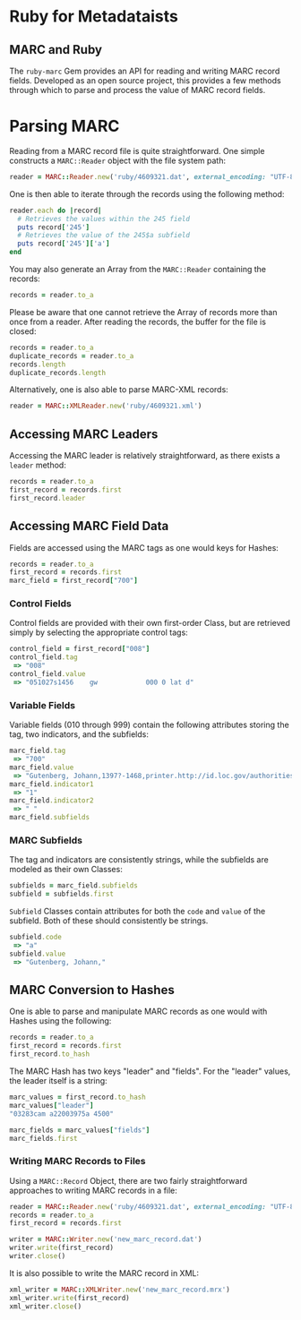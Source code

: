 # Ruby for Metadataists
## MARC and Ruby

The `ruby-marc` Gem provides an API for reading and writing MARC record fields.
Developed as an open source project, this provides a few methods through which
to parse and process the value of MARC record fields.

# Parsing MARC
Reading from a MARC record file is quite straightforward.  One simple constructs
a `MARC::Reader` object with the file system path:

```ruby
reader = MARC::Reader.new('ruby/4609321.dat', external_encoding: "UTF-8")
```

One is then able to iterate through the records using the following method:

```ruby
reader.each do |record|
  # Retrieves the values within the 245 field
  puts record['245']
  # Retrieves the value of the 245$a subfield
  puts record['245']['a']
end
```

You may also generate an Array from the `MARC::Reader` containing the records:

```ruby
records = reader.to_a
```

Please be aware that one cannot retrieve the Array of records more than once
from a reader.  After reading the records, the buffer for the file is closed:

```ruby
records = reader.to_a
duplicate_records = reader.to_a
records.length
duplicate_records.length
```

Alternatively, one is also able to parse MARC-XML records:
```ruby
reader = MARC::XMLReader.new('ruby/4609321.xml')
```

## Accessing MARC Leaders

Accessing the MARC leader is relatively straightforward, as there exists a
`leader` method:
```ruby
records = reader.to_a
first_record = records.first
first_record.leader
```

## Accessing MARC Field Data

Fields are accessed using the MARC tags as one would keys for Hashes:
```ruby
records = reader.to_a
first_record = records.first
marc_field = first_record["700"]
```

### Control Fields
Control fields are provided with their own first-order Class, but are retrieved
simply by selecting the appropriate control tags:

```ruby
control_field = first_record["008"]
control_field.tag
 => "008"
control_field.value
 => "051027s1456    gw            000 0 lat d"
```

### Variable Fields
Variable fields (010 through 999) contain the following attributes storing the tag, two indicators, and the
subfields:
```ruby
marc_field.tag
 => "700"
marc_field.value
 => "Gutenberg, Johann,1397?-1468,printer.http://id.loc.gov/authorities/names/n50034916"
marc_field.indicator1
 => "1"
marc_field.indicator2
 => " "
marc_field.subfields
```

### MARC Subfields

The tag and indicators are consistently strings, while the subfields are modeled
as their own Classes:

```ruby
subfields = marc_field.subfields
subfield = subfields.first
```

`Subfield` Classes contain attributes for both the `code` and `value` of the
subfield.  Both of these should consistently be strings.

```ruby
subfield.code
 => "a"
subfield.value
 => "Gutenberg, Johann,"
```

## MARC Conversion to Hashes

One is able to parse and manipulate MARC records as one would with Hashes using
the following:

```ruby
records = reader.to_a
first_record = records.first
first_record.to_hash
```

The MARC Hash has two keys "leader" and "fields".  For the "leader" values, the
leader itself is a string:
```ruby
marc_values = first_record.to_hash
marc_values["leader"]
"03283cam a22003975a 4500"

marc_fields = marc_values["fields"]
marc_fields.first
```

### Writing MARC Records to Files

Using a `MARC::Record` Object, there are two fairly straightforward approaches
to writing MARC records in a file:

```ruby
reader = MARC::Reader.new('ruby/4609321.dat', external_encoding: "UTF-8")
records = reader.to_a
first_record = records.first

writer = MARC::Writer.new('new_marc_record.dat')
writer.write(first_record)
writer.close()
```

It is also possible to write the MARC record in XML:

```ruby
xml_writer = MARC::XMLWriter.new('new_marc_record.mrx')
xml_writer.write(first_record)
xml_writer.close()
```
